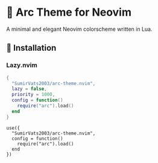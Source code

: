 # 🌈 Arc Theme for Neovim

A minimal and elegant Neovim colorscheme written in Lua.

## 🚀 Installation

### Lazy.nvim
```lua
{
  "SumirVats2003/arc-theme.nvim",
  lazy = false,
  priority = 1000,
  config = function()
    require("arc").load()
  end
}
```

```
use({
  "SumirVats2003/arc-theme.nvim",
  config = function()
    require("arc").load()
  end
})
```
